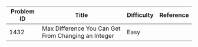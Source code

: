 | Problem ID | Title | Difficulty | Reference
| --- | --- | --- | ---
| 1432 | Max Difference You Can Get From Changing an Integer | Easy | 
